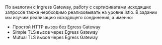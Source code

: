 По аналогии с Ingress Gateway, работу с сертификатами исходящих запросов также необходимо реализовывать
на уровне Istio. В задании мы изучим реализацию исходящего соединения, а именно:
* Простой HTTP вызов без Egress Gateway
* Simple TLS вызов через Egress Gateway
* Mutual TLS вызов через Egress Gateway